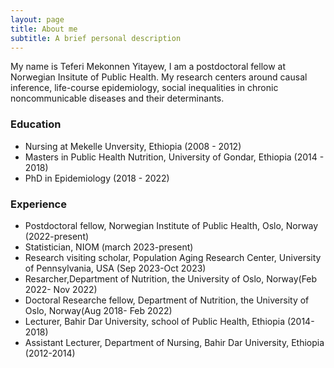 ```yaml
---
layout: page
title: About me
subtitle: A brief personal description
---
```

My name is Teferi Mekonnen Yitayew, I am a postdoctoral fellow at Norwegian Insitute of Public Health. My research centers around causal inference, life-course epidemiology, social inequalities in chronic noncommunicable diseases and their determinants.

### Education

- Nursing at Mekelle Unversity, Ethiopia (2008 - 2012)
- Masters in Public Health Nutrition, University of Gondar, Ethiopia (2014 - 2018)
- PhD in Epidemiology (2018 - 2022)

### Experience
- Postdoctoral fellow, Norwegian Institute of Public Health, Oslo, Norway (2022-present)
- Statistician, NIOM (march 2023-present)
- Research visiting scholar, Population Aging Research Center, University of Pennsylvania, USA (Sep 2023-Oct 2023)
- Resarcher,Department of Nutrition, the University of Oslo, Norway(Feb 2022- Nov 2022)
- Doctoral Researche fellow, Department of Nutrition, the University of Oslo, Norway(Aug 2018- Feb 2022)
- Lecturer, Bahir Dar University, school of Public Health, Ethiopia (2014-2018)
- Assistant Lecturer, Department of Nursing, Bahir Dar University, Ethiopia (2012-2014)   
  

